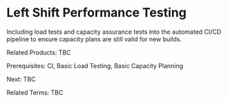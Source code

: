 # Left Shift Performance Testing

Including load tests and capacity assurance tests into the automated CI/CD pipeline to ensure capacity plans are still valid for new builds.

Related Products: TBC

Prerequisites: CI, Basic Load Testing, Basic Capacity Planning

Next: TBC

Related Terms: TBC
